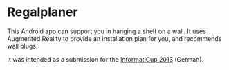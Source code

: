 # Regalplaner

This Android app can support you in hanging a shelf on a wall. It uses Augmented Reality to provide an installation plan for you, and recommends wall plugs.

It was intended as a submission for the [informatiCup 2013](http://informaticup.gi.de/startseite/rueckblickearchiv/informaticup-2013.html) (German).
